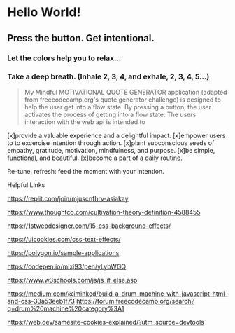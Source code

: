 # Hello World!
## Press the button. Get intentional.
### Let the colors help you to relax...
### Take a deep breath. (Inhale 2, 3, 4, and exhale, 2, 3, 4, 5...)
> My Mindful MOTIVATIONAL QUOTE GENERATOR application (adapted from freecodecamp.org's quote generator challenge) is designed to help the user get into a flow state.
> By pressing a button, the user activates the process of getting into a flow state.
> The users' interaction with the web api is intended to 

[x]provide a valuable experience and a delightful impact. 
[x]empower users to to excercise intention through action.
[x]plant subconscious seeds of empathy, gratitude, motivation, mindfulness, and purpose. 
[x]be simple, functional, and beautiful.
[x]become a part of a daily routine. 

Re-tune, refresh: feed the moment with your intention.

Helpful Links 

https://replit.com/join/mjuscnfhrv-asiakay

https://www.thoughtco.com/cultivation-theory-definition-4588455

https://1stwebdesigner.com/15-css-background-effects/

https://uicookies.com/css-text-effects/

https://polygon.io/sample-applications

https://codepen.io/mixj93/pen/yLybWGQ

https://www.w3schools.com/js/js_if_else.asp

https://medium.com/@iminked/build-a-drum-machine-with-javascript-html-and-css-33a53eeb1f73
https://forum.freecodecamp.org/search?q=drum%20machine%20category%3A1

https://web.dev/samesite-cookies-explained/?utm_source=devtools


